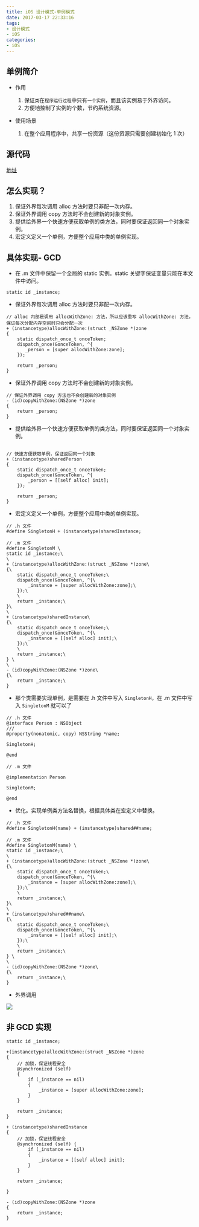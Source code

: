 ```yaml
---
title: iOS 设计模式-单例模式
date: 2017-03-17 22:33:16
tags:
- 设计模式
- iOS
categories:
- iOS
---
```


## 单例简介
- 作用
	1. 保证`类`在`程序运行过程`中只有`一个实例`，而且该实例易于外界访问。
	2. 方便地控制了实例的个数，节约系统资源。

- 使用场景
	1. 在整个应用程序中，共享一份资源（这份资源只需要创建初始化 1 次）

## 源代码
[地址](https://github.com/ljchen1129/Objective-C-Practice-Code/tree/master/iOS%20%E8%AE%BE%E8%AE%A1%E6%A8%A1%E5%BC%8F-%E5%8D%95%E4%BE%8B%E6%A8%A1%E5%BC%8F)


## 怎么实现？
1. 保证外界每次调用 alloc 方法时要只非配一次内存。
2. 保证外界调用 copy 方法时不会创建新的对象实例。
3. 提供给外界一个快速方便获取单例的类方法，同时要保证返回同一个对象实例。
4. 宏定义定义一个单例，方便整个应用中类的单例实现。
<!-- more -->

## 具体实现- GCD
- 在 .m 文件中保留一个全局的 static 实例。static 关键字保证变量只能在本文件中访问。

```
static id _instance;

```

- 保证外界每次调用 alloc 方法时要只非配一次内存。

```
// alloc 内部是调用 allocWithZone: 方法，所以应该重写 allocWithZone: 方法，保证每次分配内存空间时只会分配一次
+ (instancetype)allocWithZone:(struct _NSZone *)zone
{
    static dispatch_once_t onceToken;
    dispatch_once(&onceToken, ^{
       _person = [super allocWithZone:zone];
    });
    
    return _person;
}

```
	
	
- 保证外界调用 copy 方法时不会创建新的对象实例。

```
// 保证外界调用 copy 方法也不会创建新的对象实例
- (id)copyWithZone:(NSZone *)zone
{
    return _person;
}

```


- 提供给外界一个快速方便获取单例的类方法，同时要保证返回同一个对象实例。

```

// 快速方便获取单例，保证返回同一个对象
+ (instancetype)sharedPerson
{
    static dispatch_once_t onceToken;
    dispatch_once(&onceToken, ^{
        _person = [[self alloc] init];
    });
    
    return _person;
}

```

- 宏定义定义一个单例，方便整个应用中类的单例实现。

```
// .h 文件
#define SingletonH + (instancetype)sharedInstance;

// .m 文件
#define SingletonM \
static id _instance;\
\
+ (instancetype)allocWithZone:(struct _NSZone *)zone\
{\
    static dispatch_once_t onceToken;\
    dispatch_once(&onceToken, ^{\
        _instance = [super allocWithZone:zone];\
    });\
    \
    return _instance;\
}\
\
+ (instancetype)sharedInstance\
{\
    static dispatch_once_t onceToken;\
    dispatch_once(&onceToken, ^{\
        _instance = [[self alloc] init];\
    });\
    \
    return _instance;\
} \
\
- (id)copyWithZone:(NSZone *)zone\
{\
    return _instance;\
}

```

- 那个类需要实现单例，是需要在 .h 文件中写入 `SingletonH`，在 .m 文件中写入 `SingletonM` 就可以了

```
// .h 文件
@interface Person : NSObject
///
@property(nonatomic, copy) NSString *name;

SingletonH;

@end

// .m 文件

@implementation Person

SingletonM;

@end

```

- 优化。实现单例类方法名替换，根据具体类在宏定义中替换。

```
// .h 文件
#define SingletonH(name) + (instancetype)shared##name;

// .m 文件
#define SingletonM(name) \
static id _instance;\
\
+ (instancetype)allocWithZone:(struct _NSZone *)zone\
{\
    static dispatch_once_t onceToken;\
    dispatch_once(&onceToken, ^{\
        _instance = [super allocWithZone:zone];\
    });\
    \
    return _instance;\
}\
\
+ (instancetype)shared##name\
{\
    static dispatch_once_t onceToken;\
    dispatch_once(&onceToken, ^{\
        _instance = [[self alloc] init];\
    });\
    \
    return _instance;\
} \
\
- (id)copyWithZone:(NSZone *)zone\
{\
    return _instance;\
}

```

- 外界调用

![](https://blogimages-1254431338.cos.ap-shenzhen-fsi.myqcloud.com/Snip20170502_1.png?imageView/0/h/400)

## 非 GCD 实现

```
static id _instance;

+(instancetype)allocWithZone:(struct _NSZone *)zone
{
    // 加锁，保证线程安全
    @synchronized (self)
    {
        if (_instance == nil)
        {
            _instance = [super allocWithZone:zone];
        }
    }
    
    return _instance;
}

+ (instancetype)sharedInstance
{
    // 加锁，保证线程安全
    @synchronized (self) {
        if (_instance == nil)
        {
            _instance = [[self alloc] init];
        }
    }
    
    return _instance;

}

- (id)copyWithZone:(NSZone *)zone
{
    return _instance;
}

```